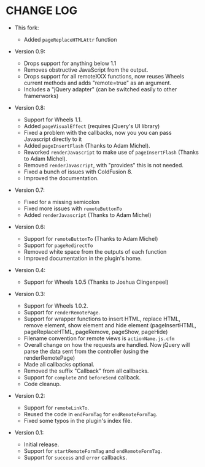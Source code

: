 # CHANGE LOG
- This fork:
	- Added `pageReplaceHTMLAttr` function

- Version 0.9:
	- Drops support for anything below 1.1
	- Removes obstructive JavaScript from the output.
	- Drops support for all remoteXXX functions, now reuses Wheels current methods and adds "remote=true" as an argument.
	- Includes a "jQuery adapter" (can be switched easily to other framerworks)

- Version 0.8:
	- Support for Wheels 1.1.
	- Added `pageVisualEffect` (requires jQuery's UI library)
	- Fixed a problem with the callbacks, now you you can pass Javascript directly to it
	- Added `pageInsertFlash` (Thanks to Adam Michel).
	- Reworked `renderJavascript` to make use of `pageInsertFlash` (Thanks to Adam Michel).
	- Removed `renderJavascript`, with "provides" this is not needed.
	- Fixed a bunch of issues with ColdFusion 8.
	- Improved the documentation.
- Version 0.7:
	- Fixed for a missing semicolon
	- Fixed more issues with `remoteButtonTo`
	- Added `renderJavascript` (Thanks to Adam Michel)
- Version 0.6:
	- Support for `remoteButtonTo` (Thanks to Adam Michel)
	- Support for `pageRedirectTo`
	- Removed white space from the outputs of each function
	- Improved documentation in the plugin's home.
	
- Version 0.4:
	- Support for Wheels 1.0.5 (Thanks to Joshua Clingenpeel)
	
- Version 0.3:
	- Support for Wheels 1.0.2.
	- Support for `renderRemotePage`.
	- Support for wrapper functions to insert HTML, replace HTML, remove element, show element and hide element (pageInsertHTML, pageReplaceHTML, pageRemove, pageShow, pageHide)
	- Filename convention for remote views is `actionName.js.cfm`
	- Overall change on how the requests are handled. Now jQuery will parse the data sent from the controller (using the renderRemotePage)
	- Made all callbacks optional.
	- Removed the suffix "Callback" from all callbacks.
	- Support for `complete` and `beforeSend` callback.
	- Code cleanup.

- Version 0.2:
	- Support for `remoteLinkTo`.
	- Reused the code in `endFormTag` for `endRemoteFormTag`.
	- Fixed some typos in the plugin's index file.

- Version 0.1:
	- Initial release.
	- Support for `startRemoteFormTag` and `endRemoteFormTag`.
	- Support for `success` and `error` callbacks.
